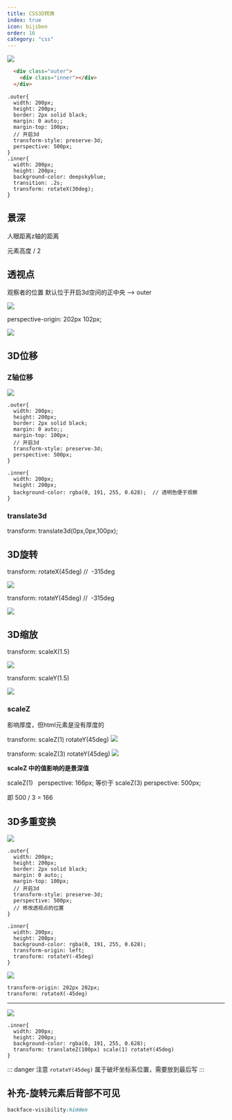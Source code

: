 ```yaml
---
title: CSS3D转换
index: true
icon: bijiben
order: 16
category: "css"
---
```


![](assets/16CSS3D转换/hanwu-image-20230823113755475.png)



```html
  <div class="outer">
    <div class="inner"></div>
  </div>
```


```less
.outer{
  width: 200px;
  height: 200px;
  border: 2px solid black;
  margin: 0 auto;;
  margin-top: 100px;
  // 开启3d
  transform-style: preserve-3d;
  perspective: 500px;
}
.inner{
  width: 200px;
  height: 200px;
  background-color: deepskyblue;
  transition: .2s;
  transform: rotateX(30deg);
}

```



## 景深
人眼距离z轴的距离

元素高度 / 2

## 透视点

观察者的位置
默认位于开启3d空间的正中央 -->  outer

![](assets/16CSS3D转换/hanwu-image-20230823113807644.png)



perspective-origin: 202px 102px;

![](assets/16CSS3D转换/hanwu-image-20230823113824183.png)



## 3D位移

### Z轴位移

![](assets/16CSS3D转换/hanwu-image-20230823113832193.png)




```less
.outer{
  width: 200px;
  height: 200px;
  border: 2px solid black;
  margin: 0 auto;;
  margin-top: 100px;
  // 开启3d
  transform-style: preserve-3d;
  perspective: 500px;
}

.inner{
  width: 200px;
  height: 200px;
  background-color: rgba(0, 191, 255, 0.628);  // 透明色便于观察
}
```

### translate3d

transform: translate3d(0px,0px,100px); 

## 3D旋转

transform: rotateX(45deg) //  -315deg

![](assets/16CSS3D转换/hanwu-image-20230823113840095.png)



transform: rotateY(45deg) //  -315deg

![](assets/16CSS3D转换/hanwu-image-20230823113848963.png)




## 3D缩放

transform: scaleX(1.5)

![](assets/16CSS3D转换/hanwu-image-20230823113855792.png)



transform: scaleY(1.5)

![](assets/16CSS3D转换/hanwu-image-20230823113901678.png)



### scaleZ  

影响厚度，但html元素是没有厚度的

transform: scaleZ(1) rotateY(45deg)
![](assets/16CSS3D转换/hanwu-image-20230823113907294.png)



transform: scaleZ(3) rotateY(45deg)
![](assets/16CSS3D转换/hanwu-image-20230823113912904.png)




**scaleZ 中的值影响的是景深值**

scaleZ(1)    perspective: 166px;   等价于   scaleZ(3)    perspective: 500px;

即 500 /  3 = 166

## 3D多重变换

![](assets/16CSS3D转换/hanwu-image-20230823113918596.png)



```less
.outer{
  width: 200px;
  height: 200px;
  border: 2px solid black;
  margin: 0 auto;;
  margin-top: 100px;
  // 开启3d
  transform-style: preserve-3d;
  perspective: 500px;
  // 修改透视点的位置
}

.inner{
  width: 200px;
  height: 200px;
  background-color: rgba(0, 191, 255, 0.628);
  transform-origin: left;
  transform: rotateY(-45deg)
}

```


![](assets/16CSS3D转换/hanwu-image-20230823113924716.png)



```less
transform-origin: 202px 202px;
transform: rotateX(-45deg)
```

----
![](assets/16CSS3D转换/hanwu-image-20230823113930559.png)



```less
.inner{
  width: 200px;
  height: 200px;
  background-color: rgba(0, 191, 255, 0.628);
  transform: translateZ(100px) scale(1) rotateY(45deg)
}
```


::: danger 注意
`rotateY(45deg)` 属于破坏坐标系位置，需要放到最后写
:::

## 补充-旋转元素后背部不可见

```css
backface-visibility:hidden
```







